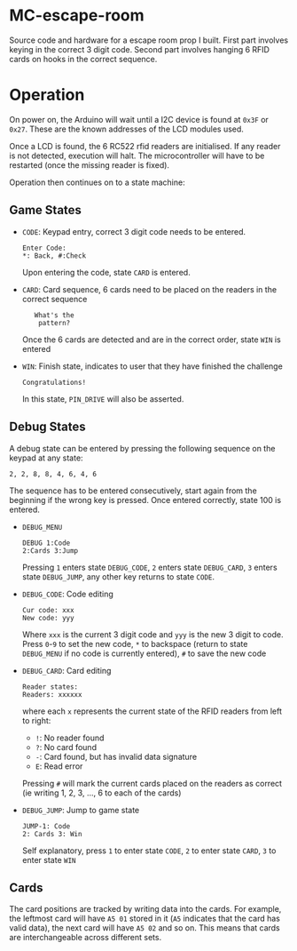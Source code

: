 # MC-escape-room

Source code and hardware for a escape room prop I built. First part involves keying in the correct 3 digit code. Second part involves hanging 6 RFID cards on hooks in the correct sequence.

# Operation

On power on, the Arduino will wait until a I2C device is found at `0x3F` or `0x27`. These are the known addresses of the LCD modules used.

Once a LCD is found, the 6 RC522 rfid readers are initialised. If any reader is not detected, execution will halt. The microcontroller will have to be restarted (once the missing reader is fixed).

Operation then continues on to a state machine:

## Game States
* `CODE`: Keypad entry, correct 3 digit code needs to be entered.
  ```
  Enter Code: 
  *: Back, #:Check
  ```
  Upon entering the code, state `CARD` is entered.
* `CARD`: Card sequence, 6 cards need to be placed on the readers in the correct sequence
  ```
     What's the   
      pattern?
  ```
  Once the 6 cards are detected and are in the correct order, state `WIN` is entered
* `WIN`: Finish state, indicates to user that they have finished the challenge
  ```
  Congratulations!
  ```

  In this state, `PIN_DRIVE` will also be asserted.

## Debug States
A debug state can be entered by pressing the following sequence on the keypad at any state:

  `2, 2, 8, 8, 4, 6, 4, 6`

The sequence has to be entered consecutively, start again from the beginning if the wrong key is pressed. Once entered correctly, state 100 is entered.

* `DEBUG_MENU`
  ```
  DEBUG 1:Code
  2:Cards 3:Jump
  ```

  Pressing `1` enters state `DEBUG_CODE`, `2` enters state `DEBUG_CARD`, `3` enters state `DEBUG_JUMP`, any other key returns to state `CODE`.

* `DEBUG_CODE`: Code editing
  ```
  Cur code: xxx
  New code: yyy
  ```
  Where `xxx` is the current 3 digit code and `yyy` is the new 3 digit to code. Press `0`-`9` to set the new code, `*` to backspace (return to state `DEBUG_MENU` if no code is currently entered), `#` to save the new code

* `DEBUG_CARD`: Card editing
  ```
  Reader states:
  Readers: xxxxxx
  ```
  where each `x` represents the current state of the RFID readers from left to right:

  * `!`: No reader found
  * `?`: No card found
  * `-`: Card found, but has invalid data signature
  * `E`: Read error

  Pressing `#` will mark the current cards placed on the readers as correct (ie writing 1, 2, 3, ..., 6 to each of the cards)

* `DEBUG_JUMP`: Jump to game state
  ```
  JUMP-1: Code
  2: Cards 3: Win
  ```

  Self explanatory, press `1` to enter state `CODE`, `2` to enter state `CARD`, `3` to enter state `WIN`

## Cards

The card positions are tracked by writing data into the cards. For example, the leftmost card will have `A5 01` stored in it (`A5` indicates that the card has valid data), the next card will have `A5 02` and so on. This means that cards are interchangeable across different sets.
